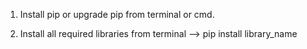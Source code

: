 1) Install pip or upgrade pip from terminal or cmd.

2) Install all required libraries from terminal --> pip install library_name
